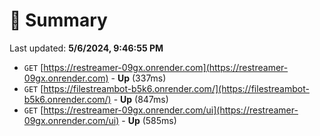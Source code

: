 # 📖 Summary
Last updated: **5/6/2024, 9:46:55 PM**

- `GET` [https://restreamer-09gx.onrender.com](https://restreamer-09gx.onrender.com) - **Up** (337ms)
- `GET` [https://filestreambot-b5k6.onrender.com/](https://filestreambot-b5k6.onrender.com/) - **Up** (847ms)
- `GET` [https://restreamer-09gx.onrender.com/ui](https://restreamer-09gx.onrender.com/ui) - **Up** (585ms)
